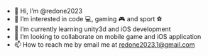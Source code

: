 - 👋 Hi, I’m @redone2023
- 👀 I’m interested in code 💻, gaming 🎮 and sport ⚽
- 🌱 I’m currently learning unity3d and iOS development
- 💞️ I’m looking to collaborate on mobile game and iOS application
- 📫 How to reach me by email me at redone2023.1@gmail.com

<!---
redone2023/redone2023 is a ✨ special ✨ repository because its `README.md` (this file) appears on your GitHub profile.
You can click the Preview link to take a look at your changes.
--->

